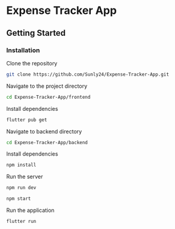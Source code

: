 # Expense Tracker App

## Getting Started

### Installation

 Clone the repository
```bash
git clone https://github.com/Sunly24/Expense-Tracker-App.git
```

 Navigate to the project directory
```bash
cd Expense-Tracker-App/frontend
```

 Install dependencies
```bash
flutter pub get
```

 Navigate to backend directory
```bash
cd Expense-Tracker-App/backend
```

 Install dependencies
```bash
npm install
```

Run the server
```bash
npm run dev

npm start
```

 Run the application
```bash
flutter run
```
